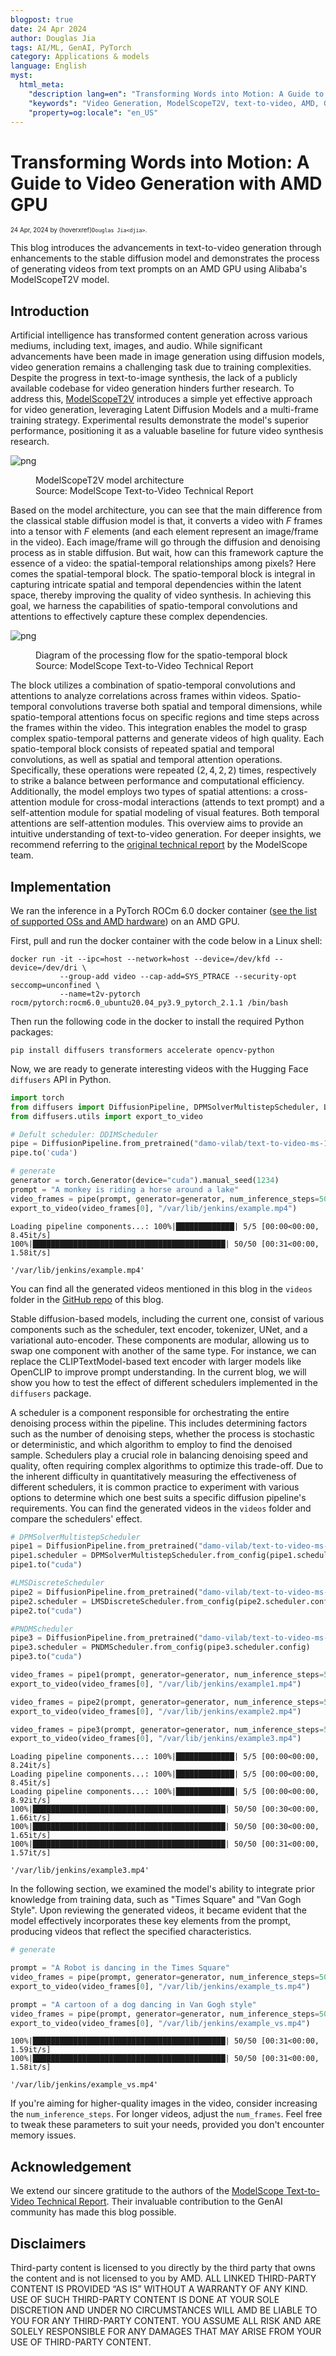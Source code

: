 ```yaml
---
blogpost: true
date: 24 Apr 2024
author: Douglas Jia
tags: AI/ML, GenAI, PyTorch
category: Applications & models
language: English
myst:
  html_meta:
    "description lang=en": "Transforming Words into Motion: A Guide to Video Generation with AMD GPU"
    "keywords": "Video Generation, ModelScopeT2V, text-to-video, AMD, GPU, MI300, MI250, ROCm, Generative AI, Videos"
    "property=og:locale": "en_US"
---
```


# Transforming Words into Motion: A Guide to Video Generation with AMD GPU

<span style="font-size:0.7em;">24 Apr, 2024 by {hoverxref}`Douglas Jia<djia>`. </span>

This blog introduces the advancements in text-to-video generation through enhancements to the stable diffusion model and demonstrates the process of generating videos from text prompts on an AMD GPU using Alibaba's ModelScopeT2V model.

## Introduction

Artificial intelligence has transformed content generation across various mediums, including text, images, and audio. While significant advancements have been made in image generation using diffusion models, video generation remains a challenging task due to training complexities. Despite the progress in text-to-image synthesis, the lack of a publicly available codebase for video generation hinders further research. To address this, [ModelScopeT2V](https://arxiv.org/abs/2308.06571) introduces a simple yet effective approach for video generation, leveraging Latent Diffusion Models and a multi-frame training strategy. Experimental results demonstrate the model's superior performance, positioning it as a valuable baseline for future video synthesis research.

![png](images/architecture.png)
<figure style="text-align: left;">
    <figcaption>ModelScopeT2V model architecture<br>Source: ModelScope Text-to-Video Technical Report</figcaption>
</figure>

Based on the model architecture, you can see that the main difference from the classical stable diffusion model is that, it converts a video with $F$ frames into a tensor with $F$ elements (and each element represent an image/frame in the video). Each image/frame will go through the diffusion and denoising process as in stable diffusion. But wait, how can this framework capture the essence of a video: the spatial-temporal relationships among pixels? Here comes the spatial-temporal block.
The spatio-temporal block is integral in capturing intricate spatial and temporal dependencies within the latent space, thereby improving the quality of video synthesis. In achieving this goal, we harness the capabilities of spatio-temporal convolutions and attentions to effectively capture these complex dependencies.

![png](images/spatial-temporal.png)
<figure style="text-align: left;">
    <figcaption>Diagram of the processing flow for the spatio-temporal block<br>Source: ModelScope Text-to-Video Technical Report</figcaption>
</figure>

The block utilizes a combination of spatio-temporal convolutions and attentions to analyze correlations across frames within videos. Spatio-temporal convolutions traverse both spatial and temporal dimensions, while spatio-temporal attentions focus on specific regions and time steps across the frames within the video. This integration enables the model to grasp complex spatio-temporal patterns and generate videos of high quality. Each spatio-temporal block consists of repeated spatial and temporal convolutions, as well as spatial and temporal attention operations. Specifically, these operations were repeated $(2, 4, 2, 2)$ times, respectively to strike a balance between performance and computational efficiency. Additionally, the model employs two types of spatial attentions: a cross-attention module for cross-modal interactions (attends to text prompt) and a self-attention module for spatial modeling of visual features. Both temporal attentions are self-attention modules. This overview aims to provide an intuitive understanding of text-to-video generation. For deeper insights, we recommend referring to the [original technical report](https://arxiv.org/abs/2308.06571) by the ModelScope team.

## Implementation

We ran the inference in a PyTorch ROCm 6.0 docker container ([see the list of supported OSs and AMD hardware](https://rocm.docs.amd.com/projects/install-on-linux/en/latest/reference/system-requirements.html)) on an AMD GPU.

First, pull and run the docker container with the code below in a Linux shell:

```text
docker run -it --ipc=host --network=host --device=/dev/kfd --device=/dev/dri \
           --group-add video --cap-add=SYS_PTRACE --security-opt seccomp=unconfined \
           --name=t2v-pytorch rocm/pytorch:rocm6.0_ubuntu20.04_py3.9_pytorch_2.1.1 /bin/bash
```

Then run the following code in the docker to install the required Python packages:

```text
pip install diffusers transformers accelerate opencv-python
```

Now, we are ready to generate interesting videos with the Hugging Face `diffusers` API in Python.

```python
import torch
from diffusers import DiffusionPipeline, DPMSolverMultistepScheduler, LMSDiscreteScheduler, PNDMScheduler
from diffusers.utils import export_to_video

# Defult scheduler: DDIMScheduler
pipe = DiffusionPipeline.from_pretrained("damo-vilab/text-to-video-ms-1.7b")
pipe.to('cuda')

# generate
generator = torch.Generator(device="cuda").manual_seed(1234)
prompt = "A monkey is riding a horse around a lake"
video_frames = pipe(prompt, generator=generator, num_inference_steps=50, num_frames=20).frames
export_to_video(video_frames[0], "/var/lib/jenkins/example.mp4")
```

```text
Loading pipeline components...: 100%|█████████████| 5/5 [00:00<00:00,  8.45it/s]
100%|███████████████████████████████████████████| 50/50 [00:31<00:00,  1.58it/s]

'/var/lib/jenkins/example.mp4'
```

You can find all the generated videos mentioned in this blog in the `videos` folder in the [GitHub repo](https://github.com/ROCm/rocm-blogs/tree/release/blogs/artificial-intelligence/text-to-video-generation) of this blog.

Stable diffusion-based models, including the current one, consist of various components such as the scheduler, text encoder, tokenizer, UNet, and a variational auto-encoder. These components are modular, allowing us to swap one component with another of the same type. For instance, we can replace the CLIPTextModel-based text encoder with larger models like OpenCLIP to improve prompt understanding. In the current blog, we will show you how to test the effect of different schedulers implemented in the `diffusers` package.

A scheduler is a component responsible for orchestrating the entire denoising process within the pipeline. This includes determining factors such as the number of denoising steps, whether the process is stochastic or deterministic, and which algorithm to employ to find the denoised sample. Schedulers play a crucial role in balancing denoising speed and quality, often requiring complex algorithms to optimize this trade-off. Due to the inherent difficulty in quantitatively measuring the effectiveness of different schedulers, it is common practice to experiment with various options to determine which one best suits a specific diffusion pipeline's requirements. You can find the generated videos in the `videos` folder and compare the schedulers' effect.

```python
# DPMSolverMultistepScheduler
pipe1 = DiffusionPipeline.from_pretrained("damo-vilab/text-to-video-ms-1.7b")
pipe1.scheduler = DPMSolverMultistepScheduler.from_config(pipe1.scheduler.config)
pipe1.to("cuda")

#LMSDiscreteScheduler
pipe2 = DiffusionPipeline.from_pretrained("damo-vilab/text-to-video-ms-1.7b")
pipe2.scheduler = LMSDiscreteScheduler.from_config(pipe2.scheduler.config)
pipe2.to("cuda")

#PNDMScheduler
pipe3 = DiffusionPipeline.from_pretrained("damo-vilab/text-to-video-ms-1.7b")
pipe3.scheduler = PNDMScheduler.from_config(pipe3.scheduler.config)
pipe3.to("cuda")

video_frames = pipe1(prompt, generator=generator, num_inference_steps=50, num_frames=20).frames
export_to_video(video_frames[0], "/var/lib/jenkins/example1.mp4")

video_frames = pipe2(prompt, generator=generator, num_inference_steps=50, num_frames=20).frames
export_to_video(video_frames[0], "/var/lib/jenkins/example2.mp4")

video_frames = pipe3(prompt, generator=generator, num_inference_steps=50, num_frames=20).frames
export_to_video(video_frames[0], "/var/lib/jenkins/example3.mp4")
```

```text
Loading pipeline components...: 100%|█████████████| 5/5 [00:00<00:00,  8.24it/s]
Loading pipeline components...: 100%|█████████████| 5/5 [00:00<00:00,  8.45it/s]
Loading pipeline components...: 100%|█████████████| 5/5 [00:00<00:00,  8.92it/s]
100%|███████████████████████████████████████████| 50/50 [00:30<00:00,  1.66it/s]
100%|███████████████████████████████████████████| 50/50 [00:30<00:00,  1.65it/s]
100%|███████████████████████████████████████████| 50/50 [00:31<00:00,  1.57it/s]

'/var/lib/jenkins/example3.mp4'
```

In the following section, we examined the model's ability to integrate prior knowledge from training data, such as "Times Square" and "Van Gogh Style". Upon reviewing the generated videos, it became evident that the model effectively incorporates these key elements from the prompt, producing videos that reflect the specified characteristics.

```python
# generate

prompt = "A Robot is dancing in the Times Square"
video_frames = pipe(prompt, generator=generator, num_inference_steps=50, num_frames=20).frames
export_to_video(video_frames[0], "/var/lib/jenkins/example_ts.mp4")

prompt = "A cartoon of a dog dancing in Van Gogh style"
video_frames = pipe(prompt, generator=generator, num_inference_steps=50, num_frames=20).frames
export_to_video(video_frames[0], "/var/lib/jenkins/example_vs.mp4")
```

```text
100%|███████████████████████████████████████████| 50/50 [00:31<00:00,  1.59it/s]
100%|███████████████████████████████████████████| 50/50 [00:31<00:00,  1.58it/s]  

'/var/lib/jenkins/example_vs.mp4'
```

If you're aiming for higher-quality images in the video, consider increasing the `num_inference_steps`. For longer videos, adjust the `num_frames`. Feel free to tweak these parameters to suit your needs, provided you don't encounter memory issues.

## Acknowledgement

We extend our sincere gratitude to the authors of the [ModelScope Text-to-Video Technical Report](https://arxiv.org/abs/2308.06571). Their invaluable contribution to the GenAI community has made this blog possible.

## Disclaimers

Third-party content is licensed to you directly by the third party that owns the content and is not licensed to you by AMD. ALL LINKED THIRD-PARTY CONTENT IS PROVIDED “AS IS” WITHOUT A WARRANTY OF ANY KIND. USE OF SUCH THIRD-PARTY CONTENT IS DONE AT YOUR SOLE DISCRETION AND UNDER NO CIRCUMSTANCES WILL AMD BE LIABLE TO YOU FOR ANY THIRD-PARTY CONTENT. YOU ASSUME ALL RISK AND ARE SOLELY RESPONSIBLE FOR ANY DAMAGES THAT MAY ARISE FROM YOUR USE OF THIRD-PARTY CONTENT.
